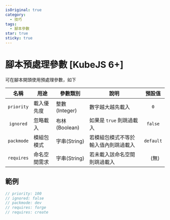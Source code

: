 ```yaml
---
isOriginal: true
category:
  - 技巧
tags:
  - 腳本參數
star: true
sticky: true
---
```


# 腳本預處理參數 [KubeJS 6+]

可在腳本開頭使用預處理參數，如下

|名稱|用途|參數類別|說明|預設值|
|:--:|----|--------|----|:----:|
|`priority`|載入優先度|整數(Integer)|數字越大越先載入|`0`|
|`ignored`|忽略載入|布林(Boolean)|如果是 `true` 則跳過載入|`false`|
|`packmode`|模組包模式|字串(String)|若模組包模式不等於輸入值內則跳過載入|`default`|
|`requires`|命名空間需求|字串(String)|若未載入該命名空間則跳過載入|` ` (無)|

## 範例

```js
// priority: 100
// ignored: false
// packmode: dev
// requires: forge
// requires: create
```